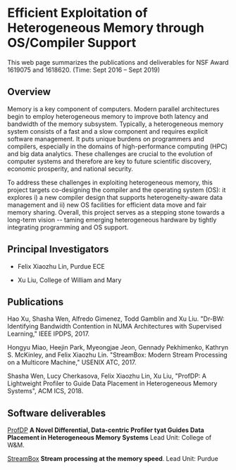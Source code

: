# Efficient Exploitation of Heterogeneous Memory through OS/Compiler Support 

This web page summarizes the publications and deliverables for NSF Award 1619075 and 1618620. (Time: Sept 2016 – Sept 2019)

## Overview

Memory is a key component of computers. Modern parallel architectures begin to employ heterogeneous memory to improve both latency and bandwidth of the memory subsystem. Typically, a heterogeneous memory system consists of a fast and a slow component and requires explicit software management. It puts unique burdens on programmers and compilers, especially in the domains of high-performance computing (HPC) and big data analytics. These challenges are crucial to the evolution of computer systems and therefore are key to future scientific discovery, economic prosperity, and national security.

To address these challenges in exploiting heterogeneous memory, this project targets co-designing the compiler and the operating system (OS): it explores i) a new compiler design that supports heterogeneity-aware data management and ii) new OS facilities for efficient data move and fair memory sharing. Overall, this project serves as a stepping stone towards a long-term vision -- taming emerging heterogeneous hardware by tightly integrating programming and OS support.


## Principal Investigators

* Felix Xiaozhu Lin, Purdue ECE

* Xu Liu, College of William and Mary

## Publications

Hao Xu, Shasha Wen, Alfredo Gimenez, Todd Gamblin and Xu Liu. "Dr-BW: Identifying Bandwidth Contention in NUMA Architectures with Supervised Learning," IEEE IPDPS, 2017.

Hongyu Miao, Heejin Park, Myeongjae Jeon, Gennady Pekhimenko, Kathryn S. McKinley, and Felix Xiaozhu Lin. "StreamBox: Modern Stream Processing on a Multicore Machine," USENIX ATC, 2017.

Shasha Wen, Lucy Cherkasova, Felix Xiaozhu Lin, Xu Liu, "ProfDP: A Lightweight Profiler to Guide Data Placement in Heterogeneous Memory Systems", ACM  ICS, 2018. 

## Software deliverables

[ProfDP](http://www.cs.wm.edu/~xl10/profdp.html) **A Novel Differential, Data-centric Profiler tyat Guides Data Placement in Heterogeneous Memory Systems** Lead Unit: College of W&M. 

[StreamBox](https://xsel.rocks/p/streambox) **Stream processing at the memory speed**. Lead Unit: Purdue
